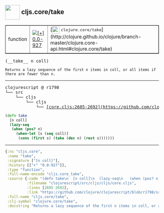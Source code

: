 ## <img width="48px" valign="middle" src="http://i.imgur.com/Hi20huC.png"> cljs.core/take

 <table border="1">
<tr>
<td>function</td>
<td><a href="https://github.com/cljsinfo/api-refs/tree/0.0-927"><img valign="middle" alt="[+] 0.0-927" src="https://img.shields.io/badge/+-0.0--927-lightgrey.svg"></a> </td>
<td>
[<img height="24px" valign="middle" src="http://i.imgur.com/1GjPKvB.png"> <samp>clojure.core/take</samp>](http://clojure.github.io/clojure/branch-master/clojure.core-api.html#clojure.core/take)
</td>
</tr>
</table>

 <samp>
(__take__ n coll)<br>
</samp>

```
Returns a lazy sequence of the first n items in coll, or all items if
there are fewer than n.
```

---

 <pre>
clojurescript @ r1798
└── src
    └── cljs
        └── cljs
            └── <ins>[core.cljs:2685-2692](https://github.com/clojure/clojurescript/blob/r1798/src/cljs/cljs/core.cljs#L2685-L2692)</ins>
</pre>

```clj
(defn take
  [n coll]
  (lazy-seq
   (when (pos? n)
     (when-let [s (seq coll)]
      (cons (first s) (take (dec n) (rest s)))))))
```


---

```clj
{:ns "cljs.core",
 :name "take",
 :signature ["[n coll]"],
 :history [["+" "0.0-927"]],
 :type "function",
 :full-name-encode "cljs.core_take",
 :source {:code "(defn take\n  [n coll]\n  (lazy-seq\n   (when (pos? n)\n     (when-let [s (seq coll)]\n      (cons (first s) (take (dec n) (rest s)))))))",
          :filename "clojurescript/src/cljs/cljs/core.cljs",
          :lines [2685 2692],
          :link "https://github.com/clojure/clojurescript/blob/r1798/src/cljs/cljs/core.cljs#L2685-L2692"},
 :full-name "cljs.core/take",
 :clj-symbol "clojure.core/take",
 :docstring "Returns a lazy sequence of the first n items in coll, or all items if\nthere are fewer than n."}

```
